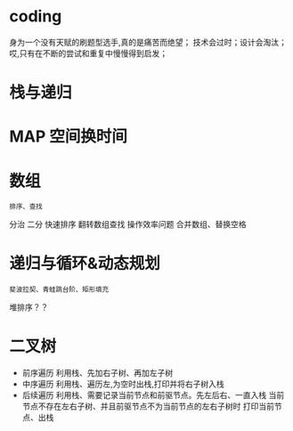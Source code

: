 # coding
  身为一个没有天赋的刷题型选手,真的是痛苦而绝望；
  技术会过时；设计会淘汰；
  哎,只有在不断的尝试和重复中慢慢得到启发；
  
  
  
#  栈与递归
#  MAP 空间换时间
#  数组 
    排序、查找
  分治 
  二分 快速排序 翻转数组查找 
  操作效率问题 
    合并数组、替换空格
#  递归与循环&动态规划
    斐波拉契、青蛙跳台阶、矩形填充

堆排序？？

#   二叉树
* 前序遍历
    利用栈、先加右子树、再加左子树
* 中序遍历
    利用栈、遍历左,为空时出栈,打印并将右子树入栈
* 后续遍历
    利用栈、需要记录当前节点和前驱节点。先左后右、一直入栈
    当前节点不存在左右子树、并且前驱节点不为当前节点的左右子树时 
    打印当前节点、出栈